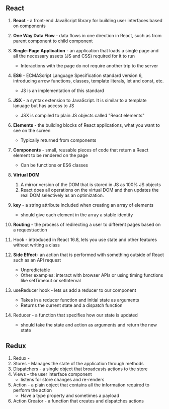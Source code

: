 ## React
1. **React** - a front-end JavaScript library for building user interfaces based on components
1. **One Way Data Flow** - data flows in one direction in React, such as from parent component to child component
3. **Single-Page Application** - an application that loads a single page and all the necessary assets (JS and CSS) required for it to run
    - Interactions with the page do not require another trip to the server
1. **ES6** - ECMAScript Language Specification standard version 6, introducing arrow functions, classes, template literals, let and const, etc.
    - JS is an implementation of this standard
1. **JSX** - a syntax extension to JavaScript. It is similar to a template lanuage but has access to JS
    - JSX is compiled to plain JS objects called "React elements"
1. **Elements** - the building blocks of React applications, what you want to see on the screen
    - Typically returned from components
1. **Components** - small, reusable pieces of code that return a React element to be rendered on the page
    - Can be functions or ES6 classes
2. **Virtual DOM**
   1. A mirror version of the DOM that is stored in JS as 100% JS objects
   2. React does all operations on the virtual DOM and then updates the real DOM selectively as an optimization.

3. **key** - a string attribute included when creating an array of elements
    - should give each element in the array a stable identity
4.  **Routing** - the process of redirecting a user to different pages based on a request/action
5.  Hook - introduced in React 16.8, lets you use state and other features without writing a class
6.  **Side Effect**- an action that is performed with something outside of React such as an API request
    - Unpredictable
    - Other examples: interact with browser APIs or using timing functions like setTimeout or setInterval
7.  useReducer hook - lets us add a reducer to our component
    - Takes in a reducer function and initial state as arguments
    - Returns the current state and a dispatch function
8.  Reducer - a function that specifies how our state is updated
    - should take the state and action as arguments and return the new state
## Redux
1. Redux -
2. Stores - Manages the state of the application through methods
3. Dispatchers - a single object that broadcasts actions to the store
4.  Views - the user interface component
    - listens for store changes and re-renders
5.  Action - a plain object that contains all the information required to perform the action
    - Have a type property and sometimes a payload
6. Action Creator - a function that creates and dispatches actions



